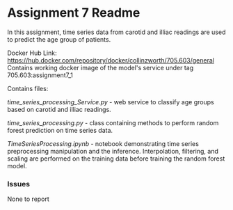 # Assignment 7 Readme

In this assignment, time series data from carotid and illiac readings are used to predict the age group of patients.

Docker Hub Link:
https://hub.docker.com/repository/docker/collinzworth/705.603/general  
Contains working docker image of the model's service under tag 705.603:assignment7_1

Contains files:

*time_series_processing_Service.py* - web service to classify age groups based on carotid and illiac readings. 

*time_series_processing.py* - class containing methods to perform random forest prediction on time series data. 

*TimeSeriesProcessing.ipynb* - notebook demonstrating time series preprocessing manipulation and the inference. Interpolation, filtering, and scaling are performed on the training data before training the random forest model.


### Issues

None to report
